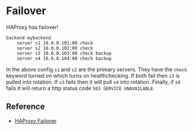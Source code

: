 # Failover

HAProxy has failover!

```
backend mybackend
    server s1 10.0.0.101:80 check
    server s2 10.0.0.102:80 check
    server s3 10.0.0.103:80 check backup
    server s4 10.0.0.104:80 check backup
 ```

 In the above config `s1` and `s2` are the primary servers.  They have the `check` keyword turned on which turns on healthchecking.  If both fail then `s3` is pulled into rotation.  If `s3` fails then it will pull `s4` into rotation.  Finally, if `s4` fails it will return a http status code `503 SERVICE UNAVAILABLE`.

## Reference

* [HAProxy Failover](https://www.haproxy.com/blog/failover-and-worst-case-management-with-haproxy/)